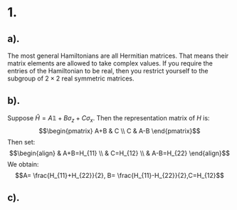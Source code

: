 # 1.
## a).
The most general Hamiltonians are all Hermitian matrices. That means their matrix elements are allowed to take complex values. If you require the entries of the Hamiltonian to be real, then you restrict yourself to the subgroup of $2\times 2$ real symmetric matrices.
## b).
Suppose $\hat{H}=A \mathbb{1}+B\sigma_{z}+C\sigma_{x}$. Then the representation matrix of $H$ is:
$$\begin{pmatrix}
A+B & C \\
C & A-B 
\end{pmatrix}$$
Then set:
$$\begin{align}
 & A+B=H_{11} \\
 & C=H_{12} \\
 & A-B=H_{22}
\end{align}$$
We obtain:
$$A= \frac{H_{11}+H_{22}}{2}, B= \frac{H_{11}-H_{22}}{2},C=H_{12}$$
## c).
